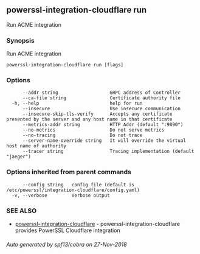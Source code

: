 ## powerssl-integration-cloudflare run

Run ACME integration

### Synopsis

Run ACME integration

```
powerssl-integration-cloudflare run [flags]
```

### Options

```
      --addr string                   GRPC address of Controller
      --ca-file string                Certificate authority file
  -h, --help                          help for run
      --insecure                      Use insecure communication
      --insecure-skip-tls-verify      Accepts any certificate presented by the server and any host name in that certificate
      --metrics-addr string           HTTP Addr (default ":9090")
      --no-metrics                    Do not serve metrics
      --no-tracing                    Do not trace
      --server-name-override string   It will override the virtual host name of authority
      --tracer string                 Tracing implementation (default "jaeger")
```

### Options inherited from parent commands

```
      --config string   config file (default is /etc/powerssl/integration-cloudflare/config.yaml)
  -v, --verbose         Verbose output
```

### SEE ALSO

* [powerssl-integration-cloudflare](powerssl-integration-cloudflare.md)	 - powerssl-integration-cloudflare provides PowerSSL Cloudflare integration

###### Auto generated by spf13/cobra on 27-Nov-2018
